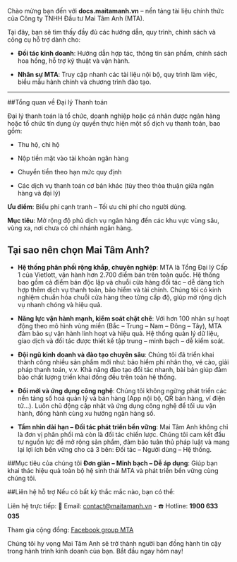 
Chào mừng bạn đến với **docs.maitamanh.vn** – nền tảng tài liệu chính thức của Công ty TNHH Đầu tư Mai Tâm Anh (MTA).

Tại đây, bạn sẽ tìm thấy đầy đủ các hướng dẫn, quy trình, chính sách và công cụ hỗ trợ dành cho:

* **Đối tác kinh doanh**:
Hướng dẫn hợp tác, thông tin sản phẩm, chính sách hoa hồng, hỗ trợ kỹ thuật và vận hành.

* **Nhân sự MTA**:
Truy cập nhanh các tài liệu nội bộ, quy trình làm việc, biểu mẫu hành chính và chương trình đào tạo.
***

##Tổng quan về Đại lý Thanh toán

Đại lý thanh toán là tổ chức, doanh nghiệp hoặc cá nhân được ngân hàng hoặc tổ chức tín dụng ủy quyền thực hiện một số dịch vụ thanh toán, bao gồm:

* Thu hộ, chi hộ

* Nộp tiền mặt vào tài khoản ngân hàng

* Chuyển tiền theo hạn mức quy định

* Các dịch vụ thanh toán cơ bản khác (tùy theo thỏa thuận giữa ngân hàng và đại lý)

**Ưu điểm**: Biểu phí cạnh tranh – Tối ưu chi phí cho người dùng.

**Mục tiêu**: Mở rộng độ phủ dịch vụ ngân hàng đến các khu vực vùng sâu, vùng xa, nơi chưa có chi nhánh ngân hàng.

## Tại sao nên chọn Mai Tâm Anh?

   * **Hệ thống phân phối rộng khắp, chuyên nghiệp**:
MTA là Tổng Đại lý Cấp 1 của Vietlott, vận hành hơn 2.700 điểm bán trên toàn quốc.
Hệ thống bao gồm cả điểm bán độc lập và chuỗi cửa hàng đối tác – dễ dàng tích hợp thêm dịch vụ thanh toán, bảo hiểm và tài chính.
Chúng tôi có kinh nghiệm chuẩn hóa chuỗi cửa hàng theo từng cấp độ, giúp mở rộng dịch vụ nhanh chóng và hiệu quả.

   * **Năng lực vận hành mạnh, kiểm soát chặt chẽ**:
Với hơn 100 nhân sự hoạt động theo mô hình vùng miền (Bắc – Trung – Nam – Đông – Tây), MTA đảm bảo sự vận hành linh hoạt và hiệu quả.
Hệ thống quản lý dữ liệu, giao dịch và đối tác được thiết kế tập trung – minh bạch – dễ kiểm soát.

   * **Đội ngũ kinh doanh và đào tạo chuyên sâu**:
Chúng tôi đã triển khai thành công nhiều sản phẩm mới như: bảo hiểm phi nhân thọ, vé cào, giải pháp thanh toán, v.v.
Khả năng đào tạo đối tác nhanh, bài bản giúp đảm bảo chất lượng triển khai đồng đều trên toàn hệ thống.

   * **Đổi mới và ứng dụng công nghệ**:
Chúng tôi không ngừng phát triển các nền tảng số hoá quản lý và bán hàng (App nội bộ, QR bán hàng, ví điện tử...).
Luôn chủ động cập nhật và ứng dụng công nghệ để tối ưu vận hành, đồng hành cùng xu hướng ngân hàng số.

   * **Tầm nhìn dài hạn – Đối tác phát triển bền vững**:
Mai Tâm Anh không chỉ là đơn vị phân phối mà còn là đối tác chiến lược.
Chúng tôi cam kết đầu tư nguồn lực để mở rộng sản phẩm, đảm bảo tuân thủ pháp luật và mang lại lợi ích bền vững cho cả 3 bên:
Đối tác – Người dùng – Hệ thống.


##Mục tiêu của chúng tôi
   **Đơn giản – Minh bạch – Dễ áp dụng**: Giúp bạn khai thác hiệu quả toàn bộ hệ sinh thái MTA và phát triển bền vững cùng chúng tôi.

##Liên hệ hỗ trợ
Nếu có bất kỳ thắc mắc nào, bạn có thể:

Liên hệ trực tiếp:
📧 Email: [contact@maitamanh.vn](mailto:contact@maitamanh.vn) - ☎️ Hotline: **1900 633 035**

Tham gia cộng đồng: [Facebook group MTA](https://www.facebook.com/maitamanhdailyvietlott/)

Chúng tôi hy vọng Mai Tâm Anh sẽ trở thành người bạn đồng hành tin cậy trong hành trình kinh doanh của bạn.
Bắt đầu ngay hôm nay!
